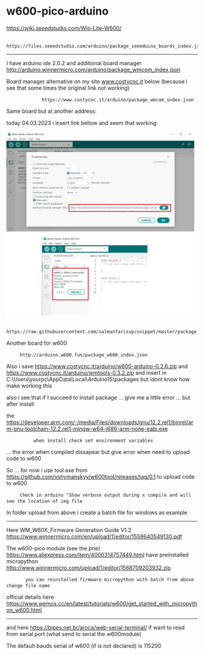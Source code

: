 # w600-pico-arduino

https://wiki.seeedstudio.com/Wio-Lite-W600/

               https://files.seeedstudio.com/arduino/package_seeeduino_boards_index.json
               
-------------------------------------------------------------------------------------------------------------------------------------------------               

I have arduino ide 2.0.2 and additional board manager http://arduino.winnermicro.com/arduino/package_wmcom_index.json 

Board manager alternative on my site www.costycnc.it below (because i see that some times the original link not working)

                 https://www.costycnc.it/arduino/package_wmcom_index.json 
                 
 Same board but at another address:
 
 today 04.03.2023 i insert link bellow and seem that working:
 
 <img style="width:50% align:center" src="https://github.com/costycnc/w600-pico-arduino/blob/main/img/install-w600.jpg">
 
         https://raw.githubusercontent.com/salmanfarisvp/snippet/master/package_wmcom_index.json
         
         
         
Another board for w600         
         
         http://arduino.w600.fun/package_w600_index.json 
                 

Also i save https://www.costycnc.it/arduino/w600-arduino-0.2.6.zip and https://www.costycnc.it/arduino/wmtools-0.3.2.zip and insert in                                                       C:\Users\yourpc\AppData\Local\Arduino15\packages  but idont know how make working this

also  i see that if I succeed to install package ... give me a little error ... but after install 

the https://developer.arm.com/-/media/Files/downloads/gnu/12.2.rel1/binrel/arm-gnu-toolchain-12.2.rel1-mingw-w64-i686-arm-none-eabi.exe  

              when install check set environment variables 
              
... the error when compiled dissapear but give error when need to upload code to w600

So ... for now i use tool.exe from https://github.com/vshymanskyy/w600tool/releases/tag/0.1 to upload code to w600

         Check in arduino "Show verbose output during x compile and will see the location of img file 
         
 In folder upload from above i create a batch file for windows as example  
 
----------------------------------------------------------------------------------------------------------------------------------------------------------
 
 Here WM_W60X_Firmware Generation Guide V1.2 https://www.winnermicro.com/en/upload/1/editor/1559640549130.pdf 
 
 The w600-pico module (see the prie) https://www.aliexpress.com/item/4000314757449.html have preinstalled micropython http://www.winnermicro.com/upload/1/editor/1568709203932.zip
 
           you can reinstalled firmware micropython with batch from above change file name
           
 official details here https://www.wemos.cc/en/latest/tutorials/w600/get_started_with_micropython_w600.html      
 
 ----------------------------------------------------------------------------------------------------------------------------
 
 and here https://bipes.net.br/aroca/web-serial-terminal/ if want to read from serial port (what send to serial the w600module)
 
 The default bauds serial of w600 (if is not declared) is 115200 

